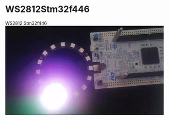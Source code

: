 # WS2812Stm32f446
 WS2812 Stm32f446
![Description](https://github.com/ByTaymur/WS2812Stm32f446/blob/main/CubemxConfig/10.gif)
